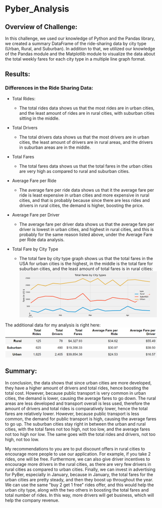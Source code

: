 # Pyber_Analysis

## Overview of Challenge:
In this challenge, we used our knowledge of Python and the Pandas library, we created a summary DataFrame of the ride-sharing data by city type (Urban, Rural, and Suburban). In addition to that, we utilized our knowledge of the Pandas module and the Matplotlib module to visualize the data about the total weekly fares for each city type in a multiple line graph format.

## Results:
### Differences in the Ride Sharing Data:

* Total Rides:
  - The total rides data shows us that the most rides are in urban cities, and the least amount of rides are in rural cities, with suburban cities sitting in the middle.

* Total Drivers
  - The total drivers data shows us that the most drivers are in urban cities, the least amount of drivers are in rural areas, and the drivers in suburban areas are in the middle.

* Total Fares
  - The total fares data shows us that the total fares in the urban cities are very high as compared to rural and suburban cities.

* Average Fare per Ride
  - The average fare per ride data shows us that it the average fare per ride is least expensive in urban cities and more expensive in rural cities, and that is probably because since there are less rides and drivers in rural cities, the demand is higher, boosting the price.

* Average Fare per Driver
  - The average fare per driver data shows us that the average fare per driver is lowest in urban cities, and highest in rural cities, and this is probably for the same reason listed above, under the Average Fare per Ride data analysis.

* Total Fare by City Type
  - The total fare by city type graph shows us that the total fares in the USA for urban cities is the highest, in the middle is the total fare for suburban cities, and the least amount of total fares is in rural cities:
![total_fares_by_city_type](https://github.com/KJoshi111/Pyber_Analysis/blob/main/Pyber_fare_summary.png)

The additional data for my analysis is right here:
![pyber_summary_data](https://github.com/KJoshi111/Pyber_Analysis/blob/main/pyber_summary_df.png)

## Summary:

In conclusion, the data shows that since urban cities are more developed, they have a higher amount of drivers and total rides, hence boosting the total cost. However, because public transport is very common in urban cities, the demand is lower, causing the average fares to go down. The rural areas are less developed and transport overall is less used, therefore the amount of drivers and total rides is comparatively lower, hence the total fares are relatively lower. However, because public transport is less common, the demand for public transport is high, causing the average fares to go up. The suburban cities stay right in between the urban and rural cities, with the total fares not too high, not too low, and the average fares not too high nor low. The same goes with the total rides and drivers, not too high, not too low.

My recommendations to you are to put discount offers in rural cities to encourage more people to use our application. For example, if you take 2 rides, one will be free. Furthermore, we can also give driver incentives to encourage more drivers in the rural cities, as there are very few drivers in rural cities as compared to urban cities. Finally, we can invest in advertising for PyBer, especially in January, because in January, the total fares for the urban cities are pretty steady, and then they boost up throughout the year. We can use the same "buy 2 get 1 free" rides offer, and this would help the urban city type, along with the two others in boosting the total fares and total number of rides. In this way, more drivers will get business, which will help the company revenue.
